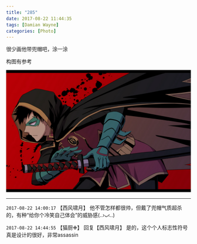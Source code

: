 ```yaml
---
title: "285"
date: 2017-08-22 11:44:35
tags: [Damian Wayne]
categories: [Photo]
---
```


<p>很少画他带兜帽吧，涂一涂</p> 
<p>构图有参考</p>

![](https://raw.githubusercontent.com/alicewish/meowchain247/master/img_cVZNdzJtQk9JV2NOMVRyT1hHWnRiNEZVcjB0aHhFOXduMzI2M0E5ZzVmVFVzSnpib1VURlN3PT0.jpg)

---

`2017-08-22 14:00:17` 【西风啸月】 他不管怎样都很帅，但戴了兜帽气质超杀的，有种“给你个冷笑自己体会”的威胁感(..›ᴗ‹..)

`2017-08-22 14:44:55` 【猫厨✙】 回复【西风啸月】 是的，这个个人标志性符号真是设计的很好，非常assassin
